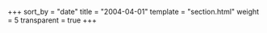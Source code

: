 +++
sort_by = "date"
title = "2004-04-01"
template = "section.html"
weight = 5
transparent = true
+++